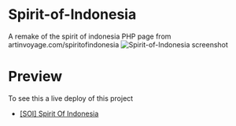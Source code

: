 # Spirit-of-Indonesia
A remake of the spirit of indonesia PHP page from artinvoyage.com/spiritofindonesia
![Spirit-of-Indonesia screenshot](https://i.ibb.co/YhkCtSF/soi.png)

# Preview
To see this a live deploy of this project

  * [[SOI] Spirit Of Indonesia](https://spirit-of-indonesia.netlify.app/#)

